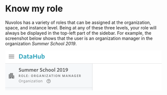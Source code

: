 # Know my role

Nuvolos has a variety of roles that can be assigned at the organization, space, and instance level. Being at any of these three levels, your role will always be displayed in the top-left part of the sidebar. For example, the screenshot below shows that the user is an organization manager in the organization _Summer School 2019_.

![](../.gitbook/assets/screen-shot-2019-09-23-at-2.36.28-pm-2.png)

